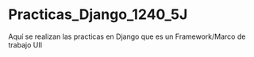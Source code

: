 # Practicas_Django_1240_5J
Aquí se realizan las practicas en Django que es un Framework/Marco de trabajo  UII
